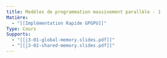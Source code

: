 ```yaml
---
title: Modèles de programmation massivement parallèle - 1
Matière:
  - "[[Implémentation Rapide GPGPU]]"
Type: Cours
Supports:
  - "[[j3-01-global-memory.slides.pdf]]"
  - "[[j3-02-shared-memory.slides.pdf]]"
---
```

